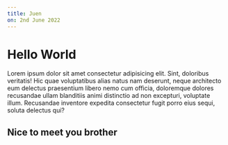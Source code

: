 ```yaml
---
title: Juen
on: 2nd June 2022
---
```


# Hello World

Lorem ipsum dolor sit amet consectetur adipisicing elit. Sint, doloribus veritatis! Hic quae voluptatibus alias natus nam deserunt, neque architecto eum delectus praesentium libero nemo cum officia, doloremque dolores recusandae ullam blanditiis animi distinctio ad non excepturi, voluptate illum. Recusandae inventore expedita consectetur fugit porro eius sequi, soluta delectus qui?

## Nice to meet you brother
